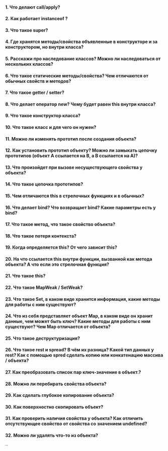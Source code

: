 #### 1. Что делают call/apply?  

#### 2. Как работает instanceof ?  

#### 3. Что такое super?  

#### 4. Где хранятся методы/свойства объявленные в конструкторе и за конструктором, но внутри класса?  

#### 5. Расскажи про наследование классов? Можно ли наследоваться от нескольких классов?  

#### 6. Что такое статические методы/свойства? Чем отличаются от обычных свойств и методов?  

#### 7. Что такое getter / setter?  

#### 8. Что делает оператор new? Чему будет равен this внутри класса? 

#### 9. Что такое конструктор класса?  

#### 10. Что такое класс и для чего он нужен?  

#### 11. Можно ли изменять прототип после создания объекта?  

#### 12. Как установить прототип объекту? Можно ли замыкать цепочку прототипов (объект А ссылается на В, а В ссылается на А)?  

#### 13. Что произойдет при вызове несуществующего свойства у объекта?  

#### 14. Что такое цепочка прототипов?

#### 15. Чем отличаются this в стрелочных функциях и в обычных? 

#### 16. Что делает bind? Что возвращает bind? Какие параметры есть у bind? 

#### 17. Что такое метод, что такое свойство объекта?  

#### 18. Что такое потеря контекста?  

#### 19. Когда определяется this? От чего зависит this? 

#### 20. На что ссылается this внутри функции, вызванной как метода объекта? А что если это стрелочная функция?  

#### 21. Что такое this?  

#### 22. Что такое MapWeak / SetWeak?  

#### 23. Что такое Set, в каком виде хранится информация, какие методы для работы с ним существуют?  

#### 24. Что из себя представляет объект Map, в каком виде он хранит данные, чем может быть ключ? Какие методы для работы с ним существуют? Чем Map отличается от объекта?  

#### 25. Что такое деструктуризация? 

#### 26. Что такое rest и spread? В чём их разница? Какой тип данных у rest? Как с помощью spred сделать копию или конкатенацию массива / объекта?  

#### 27. Как преобразовать список пар ключ-значение в объект.?  

#### 28. Можно ли перебирать свойства объекта?  

#### 29. Как сделать глубокое копирование объекта?  

#### 30. Как поверхностно скопировать объект?  

#### 31. Как проверить наличия свойства у объекта? Как отличить отсутствующее свойство от свойства со значением undefined? 

#### 32. Можно ли удалять что-то из объекта?
``